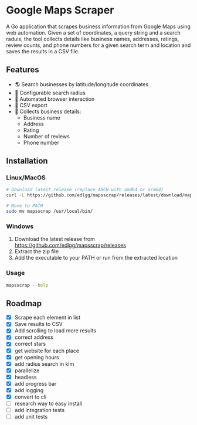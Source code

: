 # Google Maps Scraper

A Go application that scrapes business information from Google Maps using web automation. Given a set of coordinates, a query string and a search raduis, the tool collects details like business names, addresses, ratings, review counts, and phone numbers for a given search term and location and saves the results in a CSV file.

## Features

- 🌎 Search businesses by latitude/longitude coordinates
- 📍 Configurable search radius
- 🤖 Automated browser interaction
- 💾 CSV export
- 📱 Collects business details:
  - Business name
  - Address
  - Rating
  - Number of reviews
  - Phone number

## Installation

### Linux/MacOS
```bash
# Download latest release (replace ARCH with amd64 or arm64)
curl -L https://github.com/edlgg/mapsscrap/releases/latest/download/mapsscrap_Linux_ARCH.tar.gz | tar xz

# Move to PATH
sudo mv mapsscrap /usr/local/bin/
```

### Windows
1. Download the latest release from https://github.com/edlgg/mapsscrap/releases
2. Extract the zip file
3. Add the executable to your PATH or run from the extracted location

### Usage
```bash
mapsscrap --help
```

## Roadmap
- [x] Scrape each element in list
- [x] Save results to CSV
- [x] Add scrolling to load more results
- [x] correct address
- [x] correct stars
- [x] get website for each place
- [x] get opening hours 
- [x] add radius search in klm
- [x] parallelize
- [x] headless
- [x] add progress bar
- [x] add logging
- [x] convert to cli
- [ ] research way to easy install
- [ ] add integration tests
- [ ] add unit tests